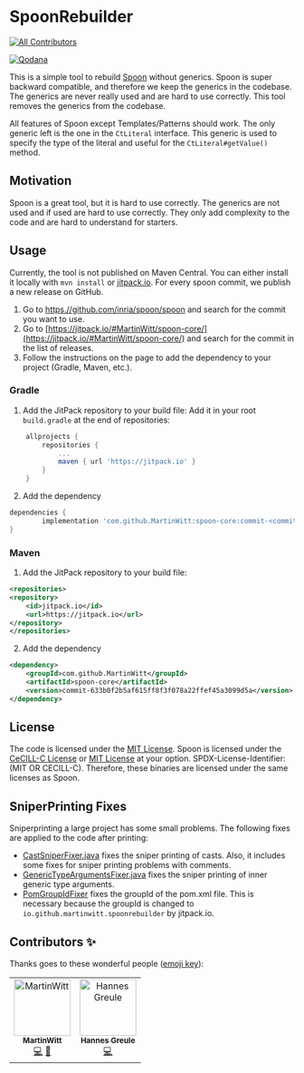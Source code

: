 # SpoonRebuilder
<!-- ALL-CONTRIBUTORS-BADGE:START - Do not remove or modify this section -->
[![All Contributors](https://img.shields.io/badge/all_contributors-2-orange.svg?style=flat-square)](#contributors-)
<!-- ALL-CONTRIBUTORS-BADGE:END -->
[![Qodana](https://github.com/MartinWitt/spoon-core/actions/workflows/qodana.yml/badge.svg)](https://github.com/MartinWitt/spoon-core/actions/workflows/qodana.yml)

This is a simple tool to rebuild [Spoon](https://github.com/INRIA/spoon) without generics.
Spoon is super backward compatible, and therefore we keep the generics in the codebase.
The generics are never really used and are hard to use correctly.
This tool removes the generics from the codebase.

All features of Spoon except Templates/Patterns should work.
The only generic left is the one in the `CtLiteral` interface.
This generic is used to specify the type of the literal and useful for the `CtLiteral#getValue()` method.


## Motivation
Spoon is a great tool, but it is hard to use correctly. The generics are not used and if used are hard to use correctly.
They only add complexity to the code and are hard to understand for starters.
## Usage
Currently, the tool is not published on Maven Central. You can either install it locally with `mvn install` or [jitpack.io](https://jitpack.io/).
For every spoon commit, we publish a new release on GitHub.
1. Go to [https.//github.com/inria/spoon/spoon](https://github.com/INRIA/spoon/) and search for the commit you want to use.
2. Go to [https://jitpack.io/#MartinWitt/spoon-core/](https://jitpack.io/#MartinWitt/spoon-core/) and search for the commit in the list of releases.
3. Follow the instructions on the page to add the dependency to your project (Gradle, Maven, etc.).
### Gradle
1. Add the JitPack repository to your build file:
Add it in your root `build.gradle` at the end of repositories:
```groovy
	allprojects {
		repositories {
			...
			maven { url 'https://jitpack.io' }
		}
	}
```
2. Add the dependency
```groovy
dependencies {
		implementation 'com.github.MartinWitt:spoon-core:commit-<commit>'
}
```
### Maven
1. Add the JitPack repository to your build file:
```xml
<repositories>
<repository>
	<id>jitpack.io</id>
	<url>https://jitpack.io</url>
</repository>
</repositories>
```
2. Add the dependency
```xml
<dependency>
	<groupId>com.github.MartinWitt</groupId>
	<artifactId>spoon-core</artifactId>
	<version>commit-633b0f2b5af615ff8f3f078a22ffef45a3099d5a</version>
</dependency>
```
## License
The code is licensed under the [MIT License](https://opensource.org/licenses/MIT).
Spoon is licensed under the [CeCILL-C License](https://github.com/INRIA/spoon/blob/master/LICENSE-CECILL-C.txt) or  [MIT License](https://github.com/INRIA/spoon/blob/master/LICENSE-MIT.txt) at your option. SPDX-License-Identifier: (MIT OR CECILL-C).
Therefore, these binaries are licensed under the same licenses as Spoon.
## SniperPrinting Fixes

Sniperprinting a large project has some small problems. The following fixes are applied to the code after printing:
- [CastSniperFixer.java](src/main/java/io/github/martinwitt/spoonrebuilder/fixes/CastSniperFixer.java) fixes the sniper printing of casts. Also, it includes some fixes for sniper printing problems with comments.
- [GenericTypeArgumentsFixer.java](src/main/java/io/github/martinwitt/spoonrebuilder/fixes/GenericTypeArgumentsFixer.java) fixes the sniper printing of inner generic type arguments.
- [PomGroupIdFixer](src/main/java/io/github/martinwitt/spoonrebuilder/fixes/PomGroupIdFixer.java) fixes the groupId of the pom.xml file. This is necessary because the groupId is changed to `io.github.martinwitt.spoonrebuilder` by jitpack.io.
## Contributors ✨
Thanks goes to these wonderful people ([emoji key](https://allcontributors.org/docs/en/emoji-key)):
<!-- ALL-CONTRIBUTORS-LIST:START - Do not remove or modify this section -->
<!-- prettier-ignore-start -->
<!-- markdownlint-disable -->
<table>
<tbody>
	<tr>
	<td align="center"><a href="https://github.com/MartinWitt"><img src="https://avatars.githubusercontent.com/u/25300639?v=4?s=100" width="100px;" alt="MartinWitt"/><br /><sub><b>MartinWitt</b></sub></a><br /><a href="https://github.com/MartinWitt/spoon-core/commits?author=MartinWitt" title="Code">💻</a> <a href="#maintenance-MartinWitt" title="Maintenance">🚧</a></td>
	<td align="center"><a href="https://github.com/SirYwell"><img src="https://avatars.githubusercontent.com/u/11150076?v=4?s=100" width="100px;" alt="Hannes Greule"/><br /><sub><b>Hannes Greule</b></sub></a><br /><a href="https://github.com/MartinWitt/spoon-core/commits?author=SirYwell" title="Code">💻</a></td>
	</tr>
</tbody>
</table>

<!-- markdownlint-restore -->
<!-- prettier-ignore-end -->

<!-- ALL-CONTRIBUTORS-LIST:END -->
<!-- prettier-ignore-start -->
<!-- markdownlint-disable -->

<!-- markdownlint-restore -->
<!-- prettier-ignore-end -->

<!-- ALL-CONTRIBUTORS-LIST:END -->

